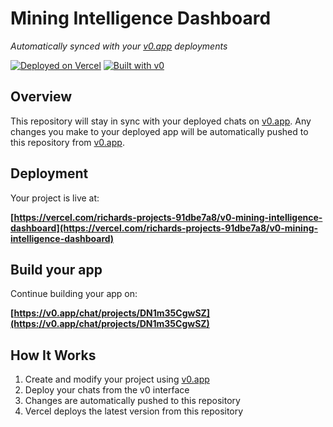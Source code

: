 # Mining Intelligence Dashboard

*Automatically synced with your [v0.app](https://v0.app) deployments*

[![Deployed on Vercel](https://img.shields.io/badge/Deployed%20on-Vercel-black?style=for-the-badge&logo=vercel)](https://vercel.com/richards-projects-91dbe7a8/v0-mining-intelligence-dashboard)
[![Built with v0](https://img.shields.io/badge/Built%20with-v0.app-black?style=for-the-badge)](https://v0.app/chat/projects/DN1m35CgwSZ)

## Overview

This repository will stay in sync with your deployed chats on [v0.app](https://v0.app).
Any changes you make to your deployed app will be automatically pushed to this repository from [v0.app](https://v0.app).

## Deployment

Your project is live at:

**[https://vercel.com/richards-projects-91dbe7a8/v0-mining-intelligence-dashboard](https://vercel.com/richards-projects-91dbe7a8/v0-mining-intelligence-dashboard)**

## Build your app

Continue building your app on:

**[https://v0.app/chat/projects/DN1m35CgwSZ](https://v0.app/chat/projects/DN1m35CgwSZ)**

## How It Works

1. Create and modify your project using [v0.app](https://v0.app)
2. Deploy your chats from the v0 interface
3. Changes are automatically pushed to this repository
4. Vercel deploys the latest version from this repository